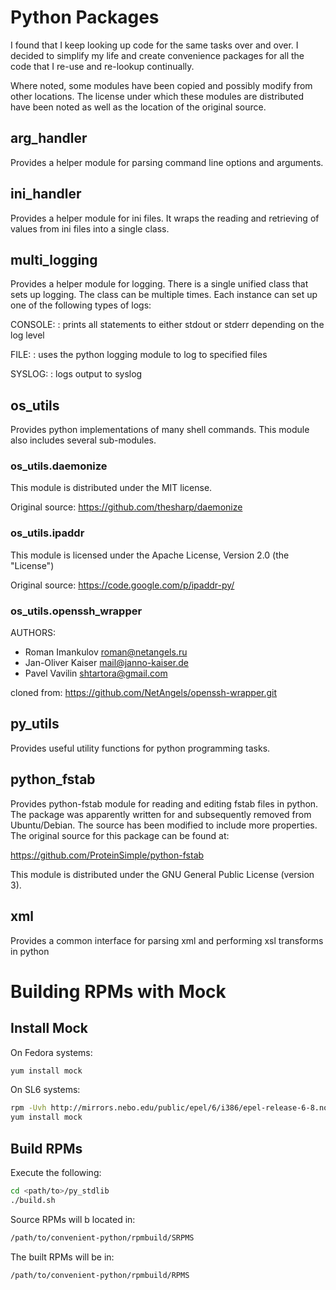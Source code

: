 # Python Packages

I found that I keep looking up code for the same tasks over and over.  I decided to simplify my life and create
convenience packages for all the code that I re-use and re-lookup continually.

Where noted, some modules have been copied and possibly modify from other locations.  The license under which these
modules are distributed have been noted as well as the location of the original source.

## arg_handler
Provides a helper module for parsing command line options and arguments.

## ini_handler
Provides a helper module for ini files.  It wraps the reading and retrieving of values from ini files into a single class.

## multi_logging
Provides a helper module for logging.  There is a single unified class that sets up logging.  The class can be multiple times.  Each instance can set up one of the following types of logs:

CONSOLE:
: prints all statements to either stdout or stderr depending on the log level

FILE:
: uses the python logging module to log to specified files

SYSLOG:
: logs output to syslog

## os_utils
Provides python implementations of many shell commands.  This module also includes several sub-modules.

### os_utils.daemonize
This module is distributed under the MIT license.

Original source: <https://github.com/thesharp/daemonize>

### os_utils.ipaddr
This module is licensed under the Apache License, Version 2.0 (the "License")

Original source: <https://code.google.com/p/ipaddr-py/>

### os_utils.openssh_wrapper
AUTHORS:
* Roman Imankulov <roman@netangels.ru>
* Jan-Oliver Kaiser <mail@janno-kaiser.de>
* Pavel Vavilin <shtartora@gmail.com>

cloned from:  <https://github.com/NetAngels/openssh-wrapper.git>

## py_utils
Provides useful utility functions for python programming tasks.

## python_fstab
Provides python-fstab module for reading and editing fstab files in python.  The package was apparently 
written for and subsequently removed from Ubuntu/Debian.  The source has been modified to include more properties.  
The original source for this package can be found at:

<https://github.com/ProteinSimple/python-fstab>

This module is distributed under the GNU General Public License (version 3).

## xml
Provides a common interface for parsing xml and performing xsl transforms in python

# Building RPMs with Mock

## Install Mock
On Fedora systems:
```bash
yum install mock
```

On SL6 systems:
```bash
rpm -Uvh http://mirrors.nebo.edu/public/epel/6/i386/epel-release-6-8.noarch.rpm
yum install mock
```

## Build RPMs
Execute the following:

```bash
cd <path/to>/py_stdlib
./build.sh
```

Source RPMs will b located in:

```bash
/path/to/convenient-python/rpmbuild/SRPMS
```

The built RPMs will be in:

```bash
/path/to/convenient-python/rpmbuild/RPMS
```
